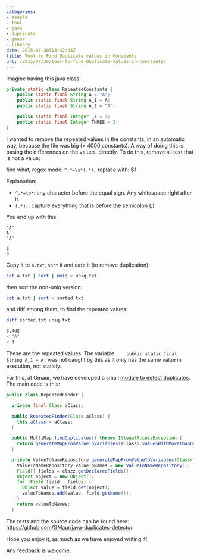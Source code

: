 ```yaml
---
categories:
- sample
- tool
- java
- duplicate
- gmaur
- library
date: 2015-07-30T13:42:44Z
title: Tool to Find Duplicate values in Constants
url: /2015/07/30/tool-to-find-duplicate-values-in-constants/
---
```


Imagine having this java class:

```java
private static class RepeatedConstants {
    public static final String A = "A";
    public static final String A_1 = A;
    public static final String A_2 = "A";

    public static final Integer _3 = 3;
    public static final Integer THREE = 3;
}
```

I wanted to remove the repeated values in the constants, in an automatic way, because the file was big (> 4000 constants). A way of doing this is basing the differences on the values, directly. To do this, remove all text that is not a value:

find what, regex mode: ``^.*=\s*(.*);``
replace with: $1

Explanation:

  * ``^.*=\s*``: any character before the equal sign. Any whitespace right after it.
  * ``(.*);``: capture everything that is before the semicolon (;)

You end up with this:

```
"A"
A
"A"

3
3
```
Copy it to ``a.txt``, ``sort`` it and ``uniq`` it (to remove duplication):

```bash
cat a.txt | sort | uniq > uniq.txt
```

then sort the non-uniq version:

```bash
cat a.txt | sort > sorted.txt
```

and diff among them, to find the repeated values:

```bash
diff sorted.txt uniq.txt

3,4d2
< "A"
< 3
```

These are the repeated values. The variable ``    public static final String A_1 = A;`` was not caught by this as it only has the same value in execution, not staticly.

For this, at Gmaur, we have developed a small [module to detect duplicates](https://github.com/GMaur/java-duplicates-detector). The main code is this:

```java
public class RepeatedFinder {

  private final Class aClass;

  public RepeatedFinder(Class aClass) {
    this.aClass = aClass;
  }

  public MultiMap findDuplicates() throws IllegalAccessException {
    return generateMapFromValueToVariables(aClass).valuesWithMoreThanOneVariable();
  }

  private ValueToNameRepository generateMapFromValueToVariables(Class<?> clazz) throws IllegalAccessException {
    ValueToNameRepository valueToNames = new ValueToNameRepository();
    Field[] fields = clazz.getDeclaredFields();
    Object object = new Object();
    for (Field field : fields) {
      Object value = field.get(object);
      valueToNames.add(value, field.getName());
    }
    return valueToNames;
  }
```

The tests and the source code can be found here: https://github.com/GMaur/java-duplicates-detector

Hope you enjoy it, as much as we have enjoyed writing it!

Any feedback is welcome.
